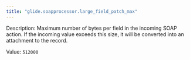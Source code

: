 ```yaml
---
title: "glide.soapprocessor.large_field_patch_max"
---
```


Description: Maximum number of bytes per field in the incoming SOAP action. If the incoming value exceeds this size, it will be converted into an attachment to the record.

Value: `512000`